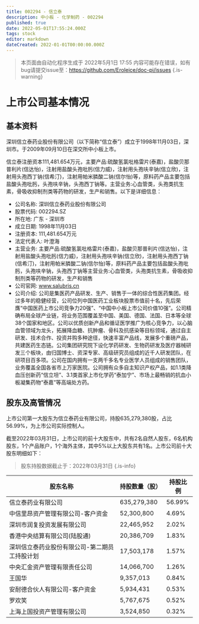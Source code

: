 ```yaml
---
title: 002294 - 信立泰
description: 中小板 - 化学制药 - 002294
published: true
date: 2022-05-01T17:55:24.000Z
tags: stock
editor: markdown
dateCreated: 2022-01-01T00:00:00.000Z
---
```


> 本页面由自动化程序生成于 2022年5月1日 17:55
> 内容可能存在错误，如有bug请提交issue至：https://github.com/Eroleice/doc-pi/issues
{.is-warning}

# 上市公司基本情况

## 基本资料

深圳信立泰药业股份有限公司（以下简称“信立泰”）成立于1998年11月03日，深圳市。于2009年09月10日在深交所中小板上市。

信立泰注册资本111,481.654万元，主要产品:硫酸氢氯吡格雷片(泰嘉)，盐酸贝那普利片(信达怡)，注射用盐酸头孢吡肟(信力威)，注射用头孢呋辛钠(信立欣)，注射用头孢西丁钠(信希汀)，注射用帕米膦酸二钠(信尔怡)等，原料药产品主要包括盐酸头孢吡肟，头孢呋辛钠，头孢西丁钠等。主营业务:心血管类，头孢类抗生素，骨吸收抑制剂类等药物的研发，生产和销售。以下是详细信息：

- 公司名称: 深圳信立泰药业股份有限公司
- 股票代码: 002294.SZ
- 所在地: 广东 - 深圳市
- 成立日期: 1998年11月03日
- 注册资本: 111,481.654万元
- 法定代表人: 叶澄海
- 主营业务: 主要产品:硫酸氢氯吡格雷片(泰嘉)，盐酸贝那普利片(信达怡)，注射用盐酸头孢吡肟(信力威)，注射用头孢呋辛钠(信立欣)，注射用头孢西丁钠(信希汀)，注射用帕米膦酸二钠(信尔怡)等，原料药产品主要包括盐酸头孢吡肟，头孢呋辛钠，头孢西丁钠等主营业务:心血管类，头孢类抗生素，骨吸收抑制剂类等药物的研发，生产和销售
- 公司官网: www.salubris.cn
- 公司介绍: 公司是集医药产品研发、生产、销售于一体的综合性医药集团。经过多年的稳健经营，公司位列中国医药工业板块股票市值前十名，先后荣膺“中国医药上市公司竞争力20强”、“中国中小板上市公司价值10强”。公司精确布局全球产业链，将业务范围覆盖至中国、美国、德国、法国、日本等全球38个国家和地区。公司以优质创新产品和循证医学推广为核心竞争力，以心脑血管领域为龙头，拓展降血糖、抗肿瘤、骨科及抗感染等目标领域，通过自主研发、技术合作、投资并购多种途径，快速丰富产品线，发展多个重磅产品，共建医药生态链。公司集团研究院下设化学药研发、生物药研发及医疗器械研发三个板块，由归国博士、资深专家、高级研究员组成的近千人研发团队，在研项目百多项。公司在国内拥有一支两千多名专业医学人员组成的销售团队，业务覆盖全国各省市上万家医院。公司拥有众多自主知识产权产品，如1.1类降血压创新药“信立坦”、3.1类首家上市化学药“泰加宁”、市场上最畅销的抗血小板凝集药物“泰嘉”等高端处方药。


## 股东及高管情况

上市公司第一大股东为信立泰药业有限公司，持股635,279,380股，占比56.99%，为上市公司实际控制人。

截至2022年03月31日，上市公司的前十大股东中，共有2名自然人股东，6名机构股东，1个产品账户，1个海外主体，其中5%以上大股东共有1名。上市公司前十大股东明细如下：

> 股东持股数据截止于：2022年03月31日
{.is-info}

| 股东名称 | 持股数量（股） | 持股比例 |
| --- | --- | --- |
| 信立泰药业有限公司 | 635,279,380 | 56.99% |
| 中信里昂资产管理有限公司-客户资金 | 52,300,800 | 4.69% |
| 深圳市润复投资发展有限公司 | 22,465,952 | 2.02% |
| 香港中央结算有限公司(陆股通) | 20,386,709 | 1.83% |
| 深圳信立泰药业股份有限公司-第二期员工持股计划 | 17,503,178 | 1.57% |
| 中央汇金资产管理有限责任公司 | 14,066,700 | 1.26% |
| 王国华 | 9,357,013 | 0.84% |
| 安耐德合伙人有限公司-客户资金 | 5,934,431 | 0.53% |
| 罗欢笑 | 5,767,675 | 0.52% |
| 上海上国投资产管理有限公司 | 3,524,850 | 0.32% |




